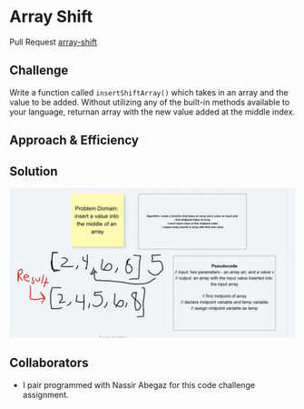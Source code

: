 # Array Shift

Pull Request [array-shift]()
<!-- Short summary or background information -->

## Challenge

Write a function called `insertShiftArray()` which takes in an array and the value to be added. Without utilizing any of the built-in methods available to your language, returnan array with the new value added at the middle index.

## Approach & Efficiency
<!-- What approach did you take? Why? What is the Big O space/time for this approach? -->

## Solution
<!-- Embedded whiteboard image -->
![array-shift whiteboard](assets/array-shift.png)

## Collaborators

- I pair programmed with Nassir Abegaz for this code challenge assignment.
